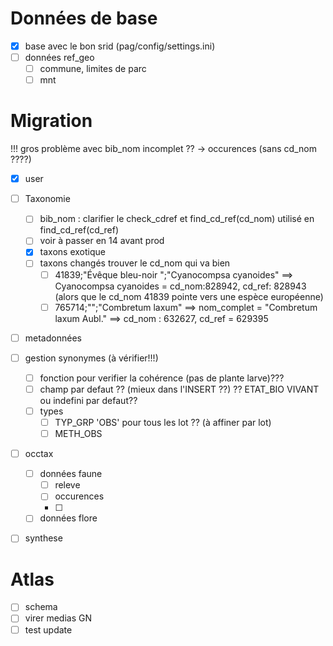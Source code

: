 # Données de base

- [x] base avec le bon srid (pag/config/settings.ini)
- [ ] données ref_geo
  - [ ] commune, limites de parc
  - [ ] mnt

# Migration 

!!! gros problème avec bib_nom incomplet ?? -> occurences (sans cd_nom ????)

- [x] user

- [ ] Taxonomie 
  - [ ] bib_nom : clarifier le check_cdref et find_cd_ref(cd_nom) utilisé en find_cd_ref(cd_ref) 
  - [ ] voir à passer en 14 avant prod
  - [x] taxons exotique
  - [ ] taxons changés trouver le cd_nom qui va bien
    - [ ] 41839;"Évêque bleu-noir ";"Cyanocompsa cyanoides" ==> Cyanocompsa cyanoides = cd_nom:828942, cd_ref: 828943 (alors que le cd_nom 41839 pointe vers une espèce européenne)
    - [ ] 765714;"";"Combretum laxum" ==> nom_complet = "Combretum laxum Aubl." ==> cd_nom : 632627, cd_ref = 629395
- [ ] metadonnées

- [ ] gestion synonymes (à vérifier!!!)
  - [ ] fonction pour verifier la cohérence (pas de plante larve)???
  - [ ] champ par defaut ?? (mieux dans l'INSERT ??) ?? ETAT_BIO VIVANT ou indefini par defaut??
  - [ ] types
    - [ ] TYP_GRP 'OBS' pour tous les lot ?? (à affiner par lot)
    - [ ] METH_OBS

- [ ] occtax 
  - [ ] données faune
    - [ ] releve
    - [ ] occurences
    - [ ] 
  - [ ] données flore

- [ ] synthese 

# Atlas

- [ ] schema
- [ ] virer medias GN
- [ ] test update